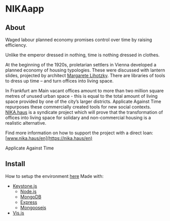 # NIKAapp
## About

Waged labour planned economy promises control over time by raising efficiency.                                               

Unlike the emperor dressed in nothing, time is nothing dressed in clothes.

At the beginning of the 1920s, proletarian settlers in Vienna developed a planned economy of housing typologies. These were discussed with lantern slides, projected by architect [Margarete Lihotzky](https://en.wikipedia.org/wiki/Margarete_Sch%C3%BCtte-Lihotzky).
There are libraries of tools to dress up time – and turn offices into living space. 	

In Frankfurt am Main vacant offices amount to more than two million square metres of unused urban space - this is equal to the total amount of living space provided by one of the city’s larger districts. Applicate Against Time repurposes these commercially created tools for new social contexts. [NIKA.haus](https://nika.haus/en) is a syndicate project which will prove that the transformation of offices into living space for solidary and non-commercial housing is a realistic alternative.

Find more information on how to support the project with a direct loan: [www.nika.haus/en](https://nika.haus/en)

Applicate Against Time

## Install

How to setup the environment [here](install.md)
Made with:

* [Keystone.js](https://github.com/keystonejs/keystone)
	* [Node.js](https://nodejs.org/en/)
	* [MongoDB](https://www.mongodb.com/)
	* [Express](https://expressjs.com/)
	* [Mongoosejs](http://mongoosejs.com/)
* [Vis.js](https://github.com/almende/vis)
